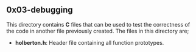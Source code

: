 ## 0x03-debugging
This directory contains __C__ files that can be used to test the correctness of the code in another file previously created. The files in this directory are;
- __holberton.h__: Header file containing all function prototypes.
